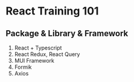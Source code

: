 # React Training 101

## Package & Library & Framework
1. React + Typescript
2. React Redux, React Query
3. MUI Framework
4. Formik
5. Axios